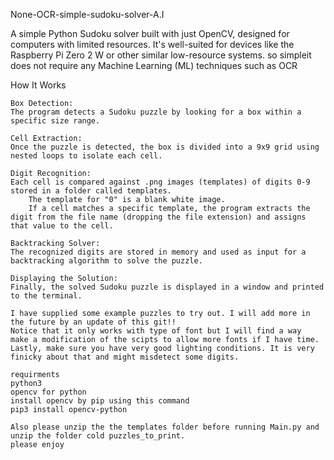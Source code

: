 None-OCR-simple-sudoku-solver-A.I

A simple Python Sudoku solver built with just OpenCV, designed for computers with limited resources. It's well-suited for devices like the Raspberry Pi Zero 2 W or other similar low-resource systems. so simpleit does not require any Machine Learning (ML) techniques such as OCR

How It Works

    Box Detection:
    The program detects a Sudoku puzzle by looking for a box within a specific size range.

    Cell Extraction:
    Once the puzzle is detected, the box is divided into a 9x9 grid using nested loops to isolate each cell.

    Digit Recognition:
    Each cell is compared against .png images (templates) of digits 0-9 stored in a folder called templates.
        The template for "0" is a blank white image.
        If a cell matches a specific template, the program extracts the digit from the file name (dropping the file extension) and assigns that value to the cell.

    Backtracking Solver:
    The recognized digits are stored in memory and used as input for a backtracking algorithm to solve the puzzle.

    Displaying the Solution:
    Finally, the solved Sudoku puzzle is displayed in a window and printed to the terminal.
  
    I have supplied some example puzzles to try out. I will add more in the future by an update of this git!!
    Notice that it only works with type of font but I will find a way  make a modification of the scipts to allow more fonts if I have time.
    Lastly, make sure you have very good lighting conditions. It is very finicky about that and might misdetect some digits.
    
    requirments 
    python3
    opencv for python
    install opencv by pip using this command
    pip3 install opencv-python

    Also please unzip the the templates folder before running Main.py and unzip the folder cold puzzles_to_print.
    please enjoy
